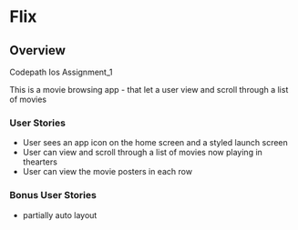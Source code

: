 # Flix

## Overview

Codepath Ios Assignment_1

This is a movie browsing app - that let a user view and scroll through a list of movies

### User Stories

* User sees an app icon on the home screen and a styled launch screen
* User can view and scroll through a list of movies now playing in thearters
* User can view the movie posters in each row

### Bonus User Stories

* partially auto layout


